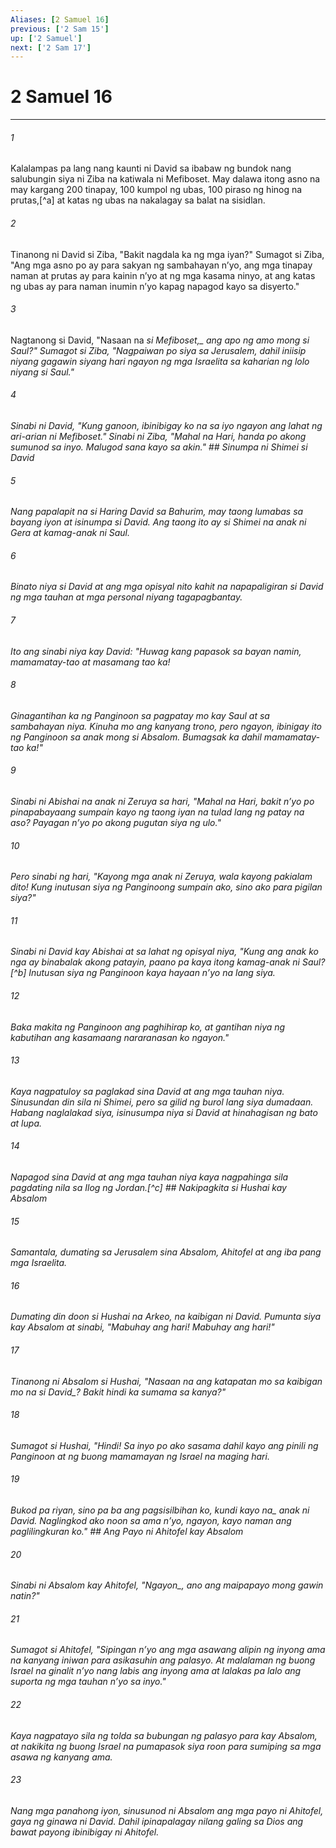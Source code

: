 ```yaml
---
Aliases: [2 Samuel 16]
previous: ['2 Sam 15']
up: ['2 Samuel']
next: ['2 Sam 17']
---
```

# 2 Samuel 16

***






















###### 1 










Kalalampas pa lang nang kaunti ni David sa ibabaw ng bundok nang salubungin siya ni Ziba na katiwala ni Mefiboset. May dalawa itong asno na may kargang 200 tinapay, 100 kumpol ng ubas, 100 piraso ng hinog na prutas,[^a] at katas ng ubas na nakalagay sa balat na sisidlan. 





















###### 2 










Tinanong ni David si Ziba, "Bakit nagdala ka ng mga iyan?" Sumagot si Ziba, "Ang mga asno po ay para sakyan ng sambahayan nʼyo, ang mga tinapay naman at prutas ay para kainin nʼyo at ng mga kasama ninyo, at ang katas ng ubas ay para naman inumin nʼyo kapag napagod kayo sa disyerto." 





















###### 3 










Nagtanong si David, "Nasaan na <i class="trans-change">si Mefiboset,_ ang apo ng amo mong si Saul?" Sumagot si Ziba, "Nagpaiwan po siya sa Jerusalem, dahil iniisip niyang gagawin siyang hari ngayon ng mga Israelita sa kaharian ng lolo niyang si Saul." 





















###### 4 










Sinabi ni David, "Kung ganoon, ibinibigay ko na sa iyo ngayon ang lahat ng ari-arian ni Mefiboset." Sinabi ni Ziba, "Mahal na Hari, handa po akong sumunod sa inyo. Malugod sana kayo sa akin." ## Sinumpa ni Shimei si David 





















###### 5 










Nang papalapit na si Haring David sa Bahurim, may taong lumabas sa bayang iyon at isinumpa si David. Ang taong ito ay si Shimei na anak ni Gera at kamag-anak ni Saul. 





















###### 6 










Binato niya si David at ang mga opisyal nito kahit na napapaligiran si David ng mga tauhan at mga personal niyang tagapagbantay. 





















###### 7 










Ito ang sinabi niya kay David: "Huwag kang papasok sa bayan namin, mamamatay-tao at masamang tao ka! 





















###### 8 










Ginagantihan ka ng Panginoon sa pagpatay mo kay Saul at sa sambahayan niya. Kinuha mo ang kanyang trono, pero ngayon, ibinigay ito ng Panginoon sa anak mong si Absalom. Bumagsak ka dahil mamamatay-tao ka!" 





















###### 9 










Sinabi ni Abishai na anak ni Zeruya sa hari, "Mahal na Hari, bakit nʼyo po pinapabayaang sumpain kayo ng taong iyan na tulad lang ng patay na aso? Payagan nʼyo po akong pugutan siya ng ulo." 





















###### 10 










Pero sinabi ng hari, "Kayong mga anak ni Zeruya, wala kayong pakialam dito! Kung inutusan siya ng Panginoong sumpain ako, sino ako para pigilan siya?" 





















###### 11 










Sinabi ni David kay Abishai at sa lahat ng opisyal niya, "Kung ang anak ko nga ay binabalak akong patayin, paano pa kaya itong kamag-anak ni Saul?[^b] Inutusan siya ng Panginoon kaya hayaan nʼyo na lang siya. 





















###### 12 










Baka makita ng Panginoon ang paghihirap ko, at gantihan niya ng kabutihan ang kasamaang nararanasan ko ngayon." 





















###### 13 










Kaya nagpatuloy sa paglakad sina David at ang mga tauhan niya. Sinusundan din sila ni Shimei, pero sa gilid ng burol lang siya dumadaan. Habang naglalakad siya, isinusumpa niya si David at hinahagisan ng bato at lupa. 





















###### 14 










Napagod sina David at ang mga tauhan niya kaya nagpahinga sila pagdating nila sa Ilog ng Jordan.[^c] ## Nakipagkita si Hushai kay Absalom 





















###### 15 










Samantala, dumating sa Jerusalem sina Absalom, Ahitofel at ang iba pang mga Israelita. 





















###### 16 










Dumating din doon si Hushai na Arkeo, na kaibigan ni David. Pumunta siya kay Absalom at sinabi, "Mabuhay ang hari! Mabuhay ang hari!" 





















###### 17 










Tinanong ni Absalom si Hushai, "Nasaan na ang katapatan mo sa kaibigan mo <i class="trans-change">na si David_? Bakit hindi ka sumama sa kanya?" 





















###### 18 










Sumagot si Hushai, "Hindi! Sa inyo po ako sasama dahil kayo ang pinili ng Panginoon at ng buong mamamayan ng Israel na maging hari. 





















###### 19 










Bukod pa riyan, sino pa ba ang pagsisilbihan ko, kundi <i class="trans-change">kayo na_ anak ni David. Naglingkod ako noon sa ama nʼyo, ngayon, kayo naman ang paglilingkuran ko." ## Ang Payo ni Ahitofel kay Absalom 





















###### 20 










Sinabi ni Absalom kay Ahitofel, "<i class="trans-change">Ngayon_, ano ang maipapayo mong gawin natin?" 





















###### 21 










Sumagot si Ahitofel, "Sipingan nʼyo ang mga asawang alipin ng inyong ama na kanyang iniwan para asikasuhin ang palasyo. At malalaman ng buong Israel na ginalit nʼyo nang labis ang inyong ama at lalakas pa lalo ang suporta ng mga tauhan nʼyo sa inyo." 





















###### 22 










Kaya nagpatayo sila ng tolda sa bubungan ng palasyo para kay Absalom, at nakikita ng buong Israel na pumapasok siya roon para sumiping sa mga asawa ng kanyang ama. 





















###### 23 










Nang mga panahong iyon, sinusunod ni Absalom ang mga payo ni Ahitofel, gaya ng ginawa ni David. Dahil ipinapalagay nilang galing sa Dios ang bawat payong ibinibigay ni Ahitofel.
